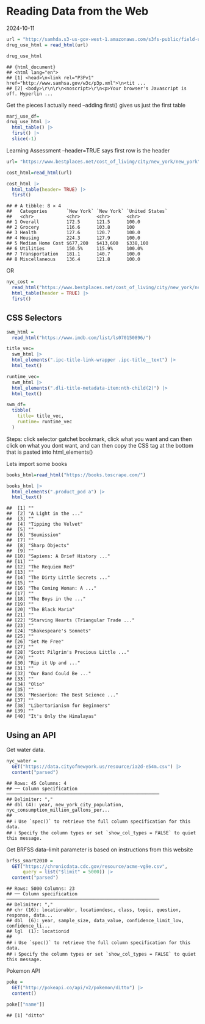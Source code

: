 Reading Data from the Web
================
2024-10-11

``` r
url = "http://samhda.s3-us-gov-west-1.amazonaws.com/s3fs-public/field-uploads/2k15StateFiles/NSDUHsaeShortTermCHG2015.htm"
drug_use_html = read_html(url)

drug_use_html
```

    ## {html_document}
    ## <html lang="en">
    ## [1] <head>\n<link rel="P3Pv1" href="http://www.samhsa.gov/w3c/p3p.xml">\n<tit ...
    ## [2] <body>\r\n\r\n<noscript>\r\n<p>Your browser's Javascript is off. Hyperlin ...

Get the pieces I actually need –adding first() gives us just the first
table

``` r
marj_use_df=
drug_use_html |> 
  html_table() |> 
  first() |> 
  slice(-1)
```

Learning Assessment –header=TRUE says first row is the header

``` r
url= "https://www.bestplaces.net/cost_of_living/city/new_york/new_york"

cost_html=read_html(url)

cost_html |> 
  html_table(header= TRUE) |> 
  first()
```

    ## # A tibble: 8 × 4
    ##   Categories       `New York` `New York` `United States`
    ##   <chr>            <chr>      <chr>      <chr>          
    ## 1 Overall          172.5      121.5      100.0          
    ## 2 Grocery          116.6      103.8      100            
    ## 3 Health           127.6      120.7      100.0          
    ## 4 Housing          224.3      127.9      100.0          
    ## 5 Median Home Cost $677,200   $413,600   $338,100       
    ## 6 Utilities        150.5%     115.9%     100.0%         
    ## 7 Transportation   181.1      140.7      100.0          
    ## 8 Miscellaneous    136.4      121.8      100.0

OR

``` r
nyc_cost = 
  read_html("https://www.bestplaces.net/cost_of_living/city/new_york/new_york") |>
  html_table(header = TRUE) |>
  first()
```

## CSS Selectors

``` r
swm_html = 
  read_html("https://www.imdb.com/list/ls070150896/") 

title_vec=
  swm_html |> 
  html_elements(".ipc-title-link-wrapper .ipc-title__text") |> 
  html_text()

runtime_vec=  
  swm_html |> 
  html_elements(".dli-title-metadata-item:nth-child(2)") |> 
  html_text()

swm_df=
  tibble(
    title= title_vec,
    runtime= runtime_vec
  )
```

Steps: click selector gatchet bookmark, click what you want and can then
click on what you dont want, and can then copy the CSS tag at the bottom
that is pasted into html_elements()

Lets import some books

``` r
books_html=read_html("https://books.toscrape.com/")

books_html |> 
  html_elements(".product_pod a") |> 
  html_text()
```

    ##  [1] ""                                     
    ##  [2] "A Light in the ..."                   
    ##  [3] ""                                     
    ##  [4] "Tipping the Velvet"                   
    ##  [5] ""                                     
    ##  [6] "Soumission"                           
    ##  [7] ""                                     
    ##  [8] "Sharp Objects"                        
    ##  [9] ""                                     
    ## [10] "Sapiens: A Brief History ..."         
    ## [11] ""                                     
    ## [12] "The Requiem Red"                      
    ## [13] ""                                     
    ## [14] "The Dirty Little Secrets ..."         
    ## [15] ""                                     
    ## [16] "The Coming Woman: A ..."              
    ## [17] ""                                     
    ## [18] "The Boys in the ..."                  
    ## [19] ""                                     
    ## [20] "The Black Maria"                      
    ## [21] ""                                     
    ## [22] "Starving Hearts (Triangular Trade ..."
    ## [23] ""                                     
    ## [24] "Shakespeare's Sonnets"                
    ## [25] ""                                     
    ## [26] "Set Me Free"                          
    ## [27] ""                                     
    ## [28] "Scott Pilgrim's Precious Little ..."  
    ## [29] ""                                     
    ## [30] "Rip it Up and ..."                    
    ## [31] ""                                     
    ## [32] "Our Band Could Be ..."                
    ## [33] ""                                     
    ## [34] "Olio"                                 
    ## [35] ""                                     
    ## [36] "Mesaerion: The Best Science ..."      
    ## [37] ""                                     
    ## [38] "Libertarianism for Beginners"         
    ## [39] ""                                     
    ## [40] "It's Only the Himalayas"

## Using an API

Get water data.

``` r
nyc_water = 
  GET("https://data.cityofnewyork.us/resource/ia2d-e54m.csv") |> 
  content("parsed")
```

    ## Rows: 45 Columns: 4
    ## ── Column specification ────────────────────────────────────────────────────────
    ## Delimiter: ","
    ## dbl (4): year, new_york_city_population, nyc_consumption_million_gallons_per...
    ## 
    ## ℹ Use `spec()` to retrieve the full column specification for this data.
    ## ℹ Specify the column types or set `show_col_types = FALSE` to quiet this message.

Get BRFSS data–limit parameter is based on instructions from this
website

``` r
brfss_smart2010 = 
  GET("https://chronicdata.cdc.gov/resource/acme-vg9e.csv",
      query = list("$limit" = 5000)) |> 
  content("parsed")
```

    ## Rows: 5000 Columns: 23
    ## ── Column specification ────────────────────────────────────────────────────────
    ## Delimiter: ","
    ## chr (16): locationabbr, locationdesc, class, topic, question, response, data...
    ## dbl  (6): year, sample_size, data_value, confidence_limit_low, confidence_li...
    ## lgl  (1): locationid
    ## 
    ## ℹ Use `spec()` to retrieve the full column specification for this data.
    ## ℹ Specify the column types or set `show_col_types = FALSE` to quiet this message.

Pokemon API

``` r
poke = 
  GET("http://pokeapi.co/api/v2/pokemon/ditto") |>
  content()

poke[["name"]]
```

    ## [1] "ditto"
